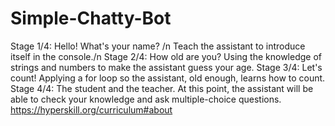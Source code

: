 # Simple-Chatty-Bot
Stage 1/4: Hello! What's your name? /n
  Teach the assistant to introduce itself in the console./n
Stage 2/4: How old are you?
  Using the knowledge of strings and numbers to make the assistant guess your age.
Stage 3/4: Let's count!
  Applying a for loop so the assistant, old enough, learns how to count.
Stage 4/4: The student and the teacher.
  At this point, the assistant will be able to check your knowledge and ask multiple-choice questions.
https://hyperskill.org/curriculum#about

